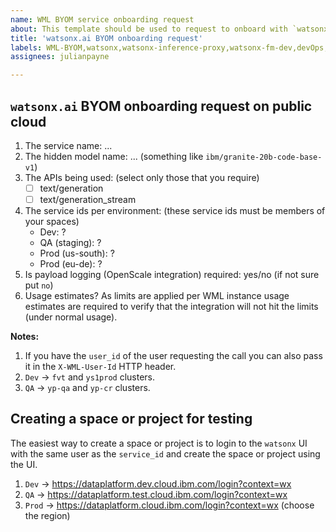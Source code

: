 ```yaml
---
name: WML BYOM service onboarding request
about: This template should be used to request to onboard with `watsonx.ai` BYOM
title: 'watsonx.ai BYOM onboarding request'
labels: WML-BYOM,watsonx,watsonx-inference-proxy,watsonx-fm-dev,devOps,watsonx-byom
assignees: julianpayne

---
```


## `watsonx.ai` BYOM onboarding request on public cloud

1. The service name: ...
1. The hidden model name: ... (something like `ibm/granite-20b-code-base-v1`)
1. The APIs being used: (select only those that you require)
    - [ ] text/generation
    - [ ] text/generation_stream
1. The service ids per environment: (these service ids must be members of your spaces)
    - Dev: ?
    - QA (staging): ?
    - Prod (us-south): ?
    - Prod (eu-de): ?
1. Is payload logging (OpenScale integration) required: yes/no (if not sure put `no`)
1. Usage estimates? As limits are applied per WML instance usage estimates are required to verify that the
   integration will not hit the limits (under normal usage).

**Notes:**

1. If you have the `user_id` of the user requesting the call you can also pass it in the `X-WML-User-Id` HTTP header.
1. `Dev` -> `fvt` and `ys1prod` clusters.
1. `QA` -> `yp-qa` and `yp-cr` clusters.

## Creating a space or project for testing

The easiest way to create a space or project is to login to the `watsonx` UI with the same user as the `service_id`
and create the space or project using the UI.

1. `Dev` -> <https://dataplatform.dev.cloud.ibm.com/login?context=wx>
1. `QA` -> <https://dataplatform.test.cloud.ibm.com/login?context=wx>
1. `Prod` -> <https://dataplatform.cloud.ibm.com/login?context=wx> (choose the region)
